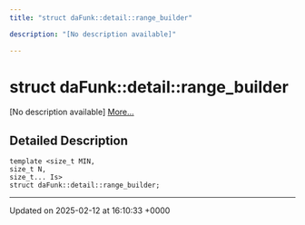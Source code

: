 ```yaml
---
title: "struct daFunk::detail::range_builder"

description: "[No description available]"

---
```


# struct daFunk::detail::range_builder



[No description available] [More...](#detailed-description)

## Detailed Description

```
template <size_t MIN,
size_t N,
size_t... Is>
struct daFunk::detail::range_builder;
```

-------------------------------

Updated on 2025-02-12 at 16:10:33 +0000